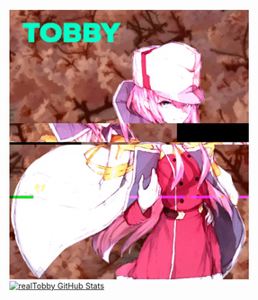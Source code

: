 ![Banner](https://github.com/realTobby/realTobby/blob/master/tobby.gif)
[![realTobby GitHub Stats](https://github-readme-stats.vercel.app/api?username=realTobby&show_icons=true&&them=&hide_title=false)](https://github.com/realTobby)
</div>


